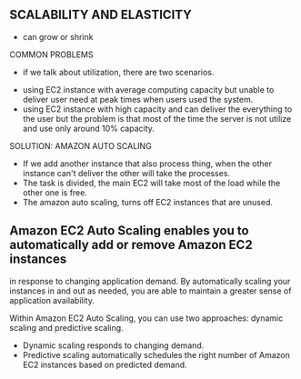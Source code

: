 ## SCALABILITY AND ELASTICITY
- can grow or shrink

COMMON PROBLEMS
* if we talk about utilization, there are two scenarios.
- using EC2 instance with average computing capacity but unable to deliver user need
at peak times when users used the system.
- using EC2 instance with high capacity and can deliver the everything to the user
but the problem is that most of the time the server is not utilize and use only around
10% capacity.

SOLUTION: AMAZON AUTO SCALING
- If we add another instance that also process thing, when the other instance can't deliver
the other will take the processes.
- The task is divided, the main EC2 will take most of the load while the other one is free.
- The amazon auto scaling, turns off EC2 instances that are unused.


## Amazon EC2 Auto Scaling enables you to automatically add or remove Amazon EC2 instances
in response to changing application demand. By automatically scaling your instances in
and out as needed, you are able to maintain a greater sense of application availability.

Within Amazon EC2 Auto Scaling, you can use two approaches: dynamic scaling and predictive scaling.
- Dynamic scaling responds to changing demand.
- Predictive scaling automatically schedules the right number of Amazon EC2 instances based on predicted demand.
